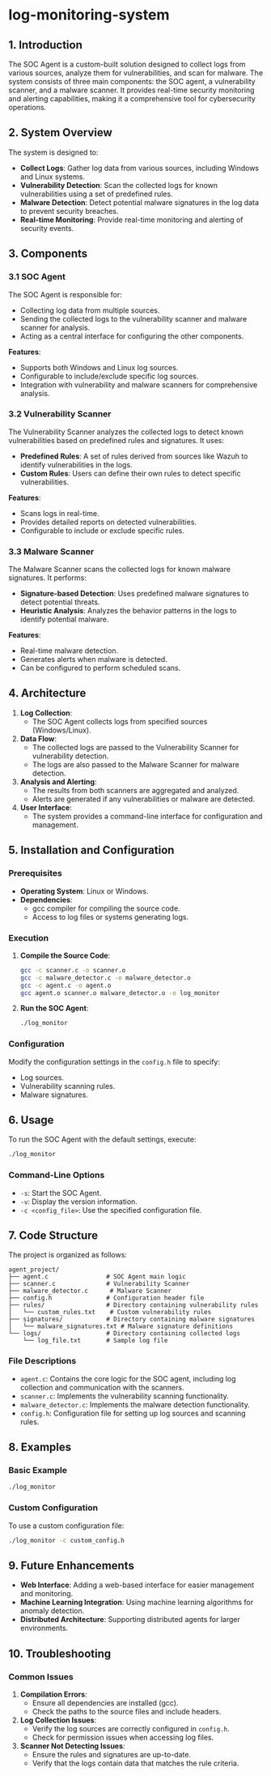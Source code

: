 # log-monitoring-system


## 1. Introduction
The SOC Agent is a custom-built solution designed to collect logs from various sources, analyze them for vulnerabilities, and scan for malware. The system consists of three main components: the SOC agent, a vulnerability scanner, and a malware scanner. It provides real-time security monitoring and alerting capabilities, making it a comprehensive tool for cybersecurity operations.

## 2. System Overview
The system is designed to:
- **Collect Logs**: Gather log data from various sources, including Windows and Linux systems.
- **Vulnerability Detection**: Scan the collected logs for known vulnerabilities using a set of predefined rules.
- **Malware Detection**: Detect potential malware signatures in the log data to prevent security breaches.
- **Real-time Monitoring**: Provide real-time monitoring and alerting of security events.

## 3. Components

### 3.1 SOC Agent
The SOC Agent is responsible for:
- Collecting log data from multiple sources.
- Sending the collected logs to the vulnerability scanner and malware scanner for analysis.
- Acting as a central interface for configuring the other components.

**Features**:
- Supports both Windows and Linux log sources.
- Configurable to include/exclude specific log sources.
- Integration with vulnerability and malware scanners for comprehensive analysis.

### 3.2 Vulnerability Scanner
The Vulnerability Scanner analyzes the collected logs to detect known vulnerabilities based on predefined rules and signatures. It uses:
- **Predefined Rules**: A set of rules derived from sources like Wazuh to identify vulnerabilities in the logs.
- **Custom Rules**: Users can define their own rules to detect specific vulnerabilities.

**Features**:
- Scans logs in real-time.
- Provides detailed reports on detected vulnerabilities.
- Configurable to include or exclude specific rules.

### 3.3 Malware Scanner
The Malware Scanner scans the collected logs for known malware signatures. It performs:
- **Signature-based Detection**: Uses predefined malware signatures to detect potential threats.
- **Heuristic Analysis**: Analyzes the behavior patterns in the logs to identify potential malware.

**Features**:
- Real-time malware detection.
- Generates alerts when malware is detected.
- Can be configured to perform scheduled scans.

## 4. Architecture
1. **Log Collection**:
   - The SOC Agent collects logs from specified sources (Windows/Linux).
2. **Data Flow**:
   - The collected logs are passed to the Vulnerability Scanner for vulnerability detection.
   - The logs are also passed to the Malware Scanner for malware detection.
3. **Analysis and Alerting**:
   - The results from both scanners are aggregated and analyzed.
   - Alerts are generated if any vulnerabilities or malware are detected.
4. **User Interface**:
   - The system provides a command-line interface for configuration and management.

## 5. Installation and Configuration

### Prerequisites
- **Operating System**: Linux or Windows.
- **Dependencies**:
  - gcc compiler for compiling the source code.
  - Access to log files or systems generating logs.

### Execution
1. **Compile the Source Code**:
   ```bash
   gcc -c scanner.c -o scanner.o
   gcc -c malware_detector.c -o malware_detector.o
   gcc -c agent.c -o agent.o
   gcc agent.o scanner.o malware_detector.o -o log_monitor
   ```
2. **Run the SOC Agent**:
   ```bash
   ./log_monitor
   ```

### Configuration
Modify the configuration settings in the `config.h` file to specify:
- Log sources.
- Vulnerability scanning rules.
- Malware signatures.

## 6. Usage
To run the SOC Agent with the default settings, execute:
```bash
./log_monitor
```

### Command-Line Options
- `-s`: Start the SOC Agent.
- `-v`: Display the version information.
- `-c <config_file>`: Use the specified configuration file.

## 7. Code Structure
The project is organized as follows:

```
agent_project/
├── agent.c                # SOC Agent main logic
├── scanner.c              # Vulnerability Scanner
├── malware_detector.c      # Malware Scanner
├── config.h               # Configuration header file
├── rules/                 # Directory containing vulnerability rules
│   └── custom_rules.txt    # Custom vulnerability rules
├── signatures/            # Directory containing malware signatures
│   └── malware_signatures.txt # Malware signature definitions
└── logs/                  # Directory containing collected logs
    └── log_file.txt       # Sample log file
```

### File Descriptions
- `agent.c`: Contains the core logic for the SOC agent, including log collection and communication with the scanners.
- `scanner.c`: Implements the vulnerability scanning functionality.
- `malware_detector.c`: Implements the malware detection functionality.
- `config.h`: Configuration file for setting up log sources and scanning rules.

## 8. Examples

### Basic Example
```bash
./log_monitor
```

### Custom Configuration
To use a custom configuration file:
```bash
./log_monitor -c custom_config.h
```

## 9. Future Enhancements
- **Web Interface**: Adding a web-based interface for easier management and monitoring.
- **Machine Learning Integration**: Using machine learning algorithms for anomaly detection.
- **Distributed Architecture**: Supporting distributed agents for larger environments.

## 10. Troubleshooting

### Common Issues
1. **Compilation Errors**:
   - Ensure all dependencies are installed (gcc).
   - Check the paths to the source files and include headers.
2. **Log Collection Issues**:
   - Verify the log sources are correctly configured in `config.h`.
   - Check for permission issues when accessing log files.
3. **Scanner Not Detecting Issues**:
   - Ensure the rules and signatures are up-to-date.
   - Verify that the logs contain data that matches the rule criteria.
